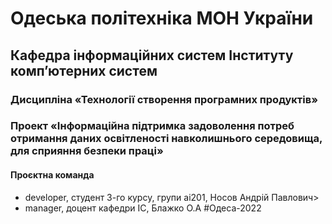 # Одеська політехніка МОН України
## Кафедра інформаційних систем Інституту комп’ютерних систем
### Дисципліна «Технології створення програмних продуктів»
### Проект «Інформаційна підтримка задоволення потреб отримання даних освітленості навколишнього середовища, для сприяння безпеки праці»
#### Проєктна команда
+ developer, студент 3-го курсу, групи ai201, Носов Андрій Павлович>
+ manager, доцент кафедри ІС, Блажко О.А
#Одеса-2022
